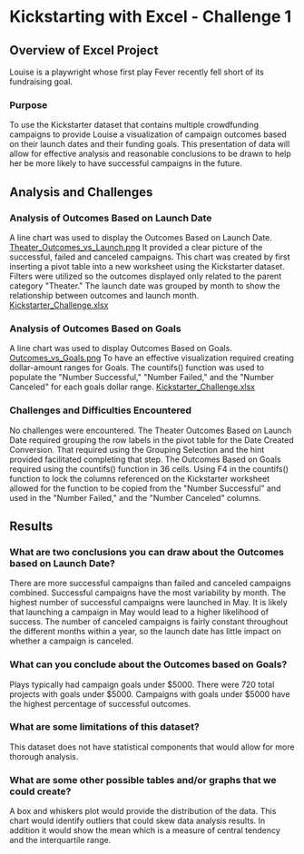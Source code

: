 # Kickstarting with Excel - Challenge 1

## Overview of Excel Project
Louise is a playwright whose first play Fever recently fell short of its fundraising goal.
### Purpose
To use the Kickstarter dataset that contains multiple crowdfunding campaigns to provide Louise a visualization of campaign outcomes based on their launch dates and their funding goals.
This presentation of data will allow for effective analysis and reasonable conclusions to be drawn to help her be more likely to have successful campaigns in the future.

## Analysis and Challenges

### Analysis of Outcomes Based on Launch Date
A line chart was used to display the Outcomes Based on Launch Date. 
[Theater_Outcomes_vs_Launch.png](Resources/Theater_Outcomes_vs_Launch.png)
It provided a clear picture of the successful, failed and canceled campaigns. 
This chart was created by first inserting a pivot table into a new worksheet using the Kickstarter dataset.
Filters were utilized so the outcomes displayed only related to the parent category "Theater."
The launch date was grouped by month to show the relationship between outcomes and launch month.
[Kickstarter_Challenge.xlsx](Kickstarter_Challenge.zip)

### Analysis of Outcomes Based on Goals
A line chart was used to display Outcomes Based on Goals.
[Outcomes_vs_Goals.png](Resources/Outcomes_vs_Goals.png)
To have an effective visualization required creating dollar-amount ranges for Goals.
The countifs() function was used to populate the "Number Successful," "Number Failed," and the "Number Canceled" for each goals dollar range.
[Kickstarter_Challenge.xlsx](Kickstarter_Challenge.zip)

### Challenges and Difficulties Encountered
No challenges were encountered.
The Theater Outcomes Based on Launch Date required grouping the row labels in the pivot table for the Date Created Conversion.
That required using the Grouping Selection and the hint provided facilitated completing that step.
The Outcomes Based on Goals required using the countifs() function in 36 cells.
Using F4 in the countifs() function to lock the columns referenced on the Kickstarter worksheet allowed for the function to be copied from the "Number Successful" and used in the "Number Failed," and the "Number Canceled" columns.

## Results

### What are two conclusions you can draw about the Outcomes based on Launch Date?
There are more successful campaigns than failed and canceled campaigns combined.
Successful campaigns have the most variability by month. 
The highest number of successful campaigns were launched in May. 
It is likely that launching a campaign in May would lead to a higher likelihood of success. 
The number of canceled campaigns is fairly constant throughout the different months within a year, so the launch date has little impact on whether a campaign is canceled. 

### What can you conclude about the Outcomes based on Goals?
Plays typically had campaign goals under $5000. 
There were 720 total projects with goals under $5000.
Campaigns with goals under $5000 have the highest percentage of successful outcomes.   

### What are some limitations of this dataset?
This dataset does not have statistical components that would allow for more thorough analysis.

### What are some other possible tables and/or graphs that we could create?
A box and whiskers plot would provide the distribution of the data.
This chart would identify outliers that could skew data analysis results.
In addition it would show the mean which is a measure of central tendency and the interquartile range.
